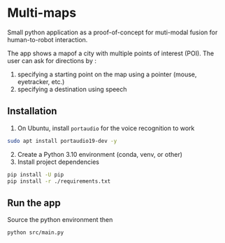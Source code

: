 # Multi-maps

Small python application as a proof-of-concept for muti-modal fusion for human-to-robot interaction.

The app shows a mapof a city with multiple points of interest (POI). The user can ask for directions by :
1. specifying a starting point on the map using a pointer (mouse, eyetracker, etc.)
2. specifying a destination using speech 


## Installation

1. On Ubuntu, install `portaudio` for the voice recognition to work

```bash
sudo apt install portaudio19-dev -y
```

2. Create a Python 3.10 environment (conda, venv, or other)
3. Install project dependencies

```bash
pip install -U pip
pip install -r ./requirements.txt
```

## Run the app

Source the python environment then

```bash
python src/main.py
```

